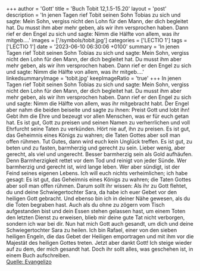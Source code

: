 +++
author = 'Gott'
title = 'Buch Tobit 12,1.5-15.20'
layout = 'post'
description = 'In jenen Tagen rief Tobit seinen Sohn Tobias zu sich und sagte: Mein Sohn, vergiss nicht den Lohn für den Mann, der dich begleitet hat. Du musst ihm aber mehr geben, als wir ihm versprochen haben. Dann rief er den Engel zu sich und sagte: Nimm die Hälfte von allem, was ihr mitgeb....'
images = ['/symbols/tobit.jpg']
categories = ['LECTIO 1']
tags = ['LECTIO 1']
date = '2023-06-10 06:30:06 +0100'
summary = 'In jenen Tagen rief Tobit seinen Sohn Tobias zu sich und sagte: Mein Sohn, vergiss nicht den Lohn für den Mann, der dich begleitet hat. Du musst ihm aber mehr geben, als wir ihm versprochen haben. Dann rief er den Engel zu sich und sagte: Nimm die Hälfte von allem, was ihr mitgeb....'
linkedsummaryImage = 'tobit.jpg'
keepImageRatio = 'true'
+++
In jenen Tagen rief Tobit seinen Sohn Tobias zu sich und sagte: Mein Sohn, vergiss nicht den Lohn für den Mann, der dich begleitet hat. Du musst ihm aber mehr geben, als wir ihm versprochen haben.
Dann rief er den Engel zu sich und sagte: Nimm die Hälfte von allem, was ihr mitgebracht habt.<!--more-->
Der Engel aber nahm die beiden beiseite und sagte zu ihnen: Preist Gott und lobt ihn! Gebt ihm die Ehre und bezeugt vor allen Menschen, was er für euch getan hat. Es ist gut, Gott zu preisen und seinen Namen zu verherrlichen und voll Ehrfurcht seine Taten zu verkünden. Hört nie auf, ihn zu preisen.
Es ist gut, das Geheimnis eines Königs zu wahren; die Taten Gottes aber soll man offen rühmen. Tut Gutes, dann wird euch kein Unglück treffen.
Es ist gut, zu beten und zu fasten, barmherzig und gerecht zu sein. Lieber wenig, aber gerecht, als viel und ungerecht. Besser barmherzig sein als Gold aufhäufen.
Denn Barmherzigkeit rettet vor dem Tod und reinigt von jeder Sünde. Wer barmherzig und gerecht ist, wird lange leben.
Wer aber sündigt, ist der Feind seines eigenen Lebens.
Ich will euch nichts verheimlichen; ich habe gesagt: Es ist gut, das Geheimnis eines Königs zu wahren; die Taten Gottes aber soll man offen rühmen.
Darum sollt ihr wissen: Als ihr zu Gott flehtet, du und deine Schwiegertochter Sara, da habe ich euer Gebet vor den heiligen Gott gebracht. Und ebenso bin ich in deiner Nähe gewesen, als du die Toten begraben hast.
Auch als du ohne zu zögern vom Tisch aufgestanden bist und dein Essen stehen gelassen hast, um einem Toten den letzten Dienst zu erweisen, blieb mir deine gute Tat nicht verborgen, sondern ich war bei dir.
Nun hat mich Gott auch gesandt, um dich und deine Schwiegertochter Sara zu heilen.
Ich bin Rafael, einer von den sieben heiligen Engeln, die das Gebet der Heiligen emportragen und mit ihm vor die Majestät des heiligen Gottes treten.
Jetzt aber dankt Gott! Ich steige wieder auf zu dem, der mich gesandt hat. Doch ihr sollt alles, was geschehen ist, in einem Buch aufschreiben.<br> [Quelle: Evangelizo](https://evangeliumtagfuertag.org/DE/gospel)